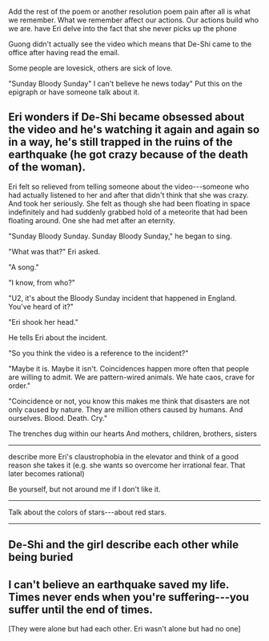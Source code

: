 Add the rest of the poem or another resolution poem
pain after all is what we remember. What we remember affect our actions. Our actions build who we are.
have Eri delve into the fact that she never picks up the phone

Guong didn't actually see the video which means that De-Shi came to the office after having read the email.

Some people are lovesick, others are sick of love.

"Sunday Bloody Sunday"
I can't believe he news today"
Put this on the epigraph or have someone talk about it.

Eri wonders if De-Shi became obsessed about the video and he's watching it again and again so in a way, he's still trapped in the ruins of the earthquake (he got crazy because of the death of the woman).
---
Eri felt so relieved from telling someone about the video---someone who had actually listened to her and after that didn't think that she was crazy. And took her seriously. She felt as though she had been floating in space indefinitely and had suddenly grabbed hold of a meteorite that had been floating around. One she had met after an eternity.

"Sunday Bloody Sunday. Sunday Bloody Sunday," he began to sing.

"What was that?" Eri asked.

"A song."

"I know, from who?"

"U2, it's about the Bloody Sunday incident that happened in England. You've heard of it?"

"Eri shook her head."

He tells Eri about the incident.

"So you think the video is a reference to the incident?"

"Maybe it is. Maybe it isn't. Coincidences happen more often that people are willing to admit. We are pattern-wired animals. We hate caos, crave for order."

"Coincidence or not, you know this makes me think that disasters are not only caused by nature. They are million others caused by humans. And ourselves. Blood. Death. Cry."

The trenches dug within our hearts And mothers, children, brothers, sisters

---

describe more Eri's claustrophobia in the elevator and think of a good reason she takes it (e.g. she wants so overcome her irrational fear. That later becomes rational)

Be yourself, but not around me if I don't like it.

---

Talk about the colors of stars---about red stars.

---

De-Shi and the girl describe each other while being buried
--
I can't believe an earthquake saved my life.
 Times never ends when you're suffering---you suffer until the end of times.
 ---
[They were alone but had each other. Eri wasn't alone but had no one]
